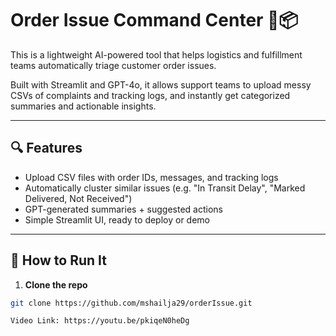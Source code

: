 # Order Issue Command Center 🚚📦

This is a lightweight AI-powered tool that helps logistics and fulfillment teams automatically triage customer order issues.

Built with Streamlit and GPT-4o, it allows support teams to upload messy CSVs of complaints and tracking logs, and instantly get categorized summaries and actionable insights.

---

## 🔍 Features

- Upload CSV files with order IDs, messages, and tracking logs
- Automatically cluster similar issues (e.g. "In Transit Delay", "Marked Delivered, Not Received")
- GPT-generated summaries + suggested actions
- Simple Streamlit UI, ready to deploy or demo

---

## 🚀 How to Run It

1. **Clone the repo**

```bash
git clone https://github.com/mshailja29/orderIssue.git

Video Link: https://youtu.be/pkiqeN0heDg
